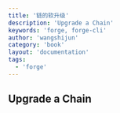 ```yaml
---
title: '链的软升级'
description: 'Upgrade a Chain'
keywords: 'forge, forge-cli'
author: 'wangshijun'
category: 'book'
layout: 'documentation'
tags:
  - 'forge'
---
```


## Upgrade a Chain
